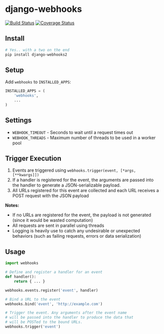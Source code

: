 # django-webhooks

[![Build Status](https://travis-ci.org/cbmi/django-webhooks.png?branch=master)](https://travis-ci.org/cbmi/django-webhooks)
[![Coverage Status](https://coveralls.io/repos/cbmi/django-webhooks/badge.png?branch=master)](https://coveralls.io/r/cbmi/django-webhooks?branch=master)



## Install

```bash
# Yes.. with a two on the end
pip install django-webhooks2
```

## Setup

Add `webhooks` to `INSTALLED_APPS`:

```python
INSTALLED_APPS = (
    'webhooks',
    ...
)
```

## Settings

- `WEBHOOK_TIMEOUT` - Seconds to wait until a request times out
- `WEBHOOK_THREADS` - Maximum number of threads to be used in a worker pool

## Trigger Execution

1. Events are triggered using `webhooks.trigger(event, [*args, [**kwargs]])`
2. If a handler is registered for the event, the arguments are passed into the handler to generate a JSON-serializable payload.
3. All URLs registered for this event are collected and each URL receives a POST request with the JSON payload

**Notes:**

- If no URLs are registered for the event, the payload is not generated (since it would be wasted computation)
- All requests are sent in parallel using threads
- Logging is heavily use to catch any undesirable or unexpected behaviors (such as failing requests, errors or data serialization)

## Usage

```python
import webhooks

# Define and register a handler for an event
def handler():
    return { ... }

webhooks.events.register('event', handler)

# Bind a URL to the event
webhooks.bind('event', 'http://example.com')

# Trigger the event. Any arguments after the event name
# will be passed into the handler to produce the data that
# will be POSTed to the bound URLs.
webhooks.trigger('event')
```
